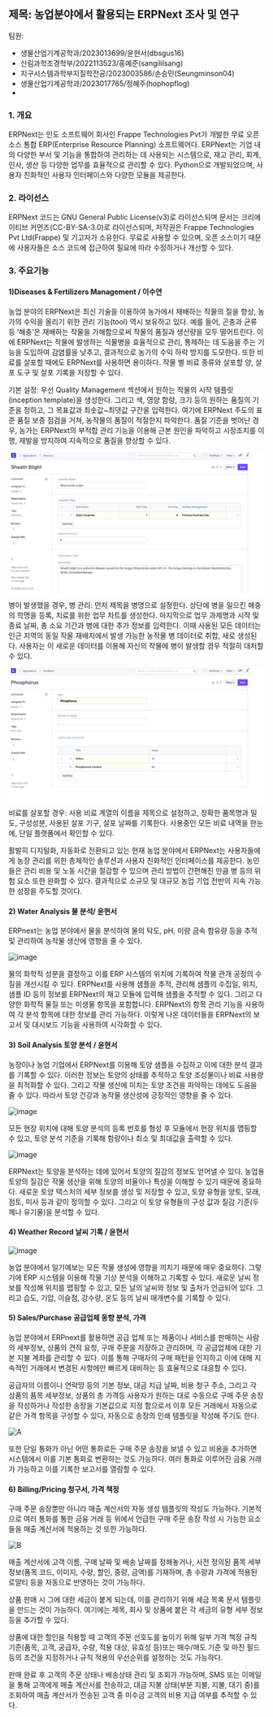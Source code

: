 ## 제목: 농업분야에서 활용되는 ERPNext 조사 및 연구

팀원: 
* 생물산업기계공학과/2023013699/윤현서(dbsgus16)
* 산림과학조경학부/2022113523/홍예준(sangililsang)
* 지구시스템과학부지질학전공/2023003586/손승민(Seungminson04)
* 생물산업기계공학과/2023017765/정혜주(hophopflog)
* 

### 1. 개요
   
   ERPNext는 인도 소프트웨어 회사인 Frappe Technologies Pvt가 개발한 무료 오픈 소스 통합 ERP(Enterprise Resource Planning) 소프트웨어다. ERPNext는 기업 내의 다양한 부서 및 기능을 통합하여 관리하는 데 사용되는 시스템으로, 재고 관리, 회계, 인사, 생산 등 다양한 업무를 효율적으로 관리할 수 있다. Python으로 개발되었으며, 사용자 친화적인 사용자 인터페이스와 다양한 모듈을 제공한다.

### 2. 라이선스
   
   ERPNext 코드는 GNU General Public License(v3)로 라이선스되며 문서는 크리에이티브 커먼즈(CC-BY-SA-3.0)로 라이선스되며, 저작권은 Frappe Technologies Pvt Ltd(Frappe) 및 기고자가 소유한다. 무료로 사용할 수 있으며, 오픈 소스이기 때문에 사용자들은 소스 코드에 접근하여 필요에 따라 수정하거나 개선할 수 있다.

### 3. 주요기능
   
#### 1)Diseases & Fertilizers Management / 이수연


농업 분야의 ERPNext은 최신 기술을 이용하여 농가에서 재배하는 작물의 질을 향상, 농가의 수익을 올리기 위한 관리 기능(tool) 역시 보유하고 있다.
예를 들어, 곤충과 균류 등 ‘해충’은 재배하는 작물을 가해함으로써 작물의 품질과 생산량을 모두 떨어트린다. 이에 ERPNext는 작물에 발생하는 식물병을 효율적으로 관리, 통제하는 데 도움을 주는 기능을 도입하여 감염률을 낮추고, 결과적으로 농가의 수익 하락 방지를 도모한다.
또한 비료를 살포할 때에도 ERPNext를 사용하면 용이하다. 작물 별 비료 종류와 살포할 양, 살포 도구 및 살포 기록을 저장할 수 있다.




기본 설정: 우선 Quality Management 섹션에서 원하는 작물의 시작 템플릿(inception template)을 생성한다. 그리고 색, 영양 함량, 크기 등의 원하는 품질의 기준을 정하고, 그 목표값과 최솟값~최댓값 구간을 입력한다. 여기에 ERPNext 주도의 표준 품질 보증 점검을 거쳐, 농작물의 품질이 적절한지 파악한다. 품질 기준을 벗어난 경우, 농가는 ERPNext의 부적합 관리 기능을 이용해 근본 원인을 파악하고 시정조치를 이행, 재발을 방지하여 지속적으로 품질을 향상할 수 있다.




![Picture5-2](https://github.com/dbsgus16/oss_10/blob/main/Picture5-2.png) 
병이 발생했을 경우, 병 관리: 먼저 제목을 병명으로 설정한다. 상단에 병을 일으킨 해충의 학명을 등록, 치료를 위한 업무 차트를 생성한다. 마지막으로 업무 과제명과 시작 및 종료 날짜, 총 소요 기간과 병에 대한 추가 정보를 입력한다.
이때 사용된 모든 데이터는 인근 지역의 동일 작물 재배지에서 발생 가능한 농작물 병 데이터로 취합, 새로 생성된다. 사용자는 이 새로운 데이터를 이용해 자신의 작물에 병이 발생할 경우 적절히 대처할 수 있다.




![Picture6-2](https://github.com/dbsgus16/oss_10/blob/main/Picture6-2.png)
비료를 살포할 경우: 사용 비료 계열의 이름을 제목으로 설정하고, 정확한 품목명과 밀도, 구성성분, 사용된 살포 기구, 살포 날짜를 기록한다. 사용중인 모든 비료 내역을 한눈에, 단일 플랫폼에서 확인할 수 있다.




활발히 디지털화, 자동화로 전환되고 있는 현재 농업 분야에서 ERPNext는 사용자들에게 농장 관리를 위한 총체적인 솔루션과 사용자 친화적인 인터페이스를 제공한다. 농민들은 관리 비용 및 노동 시간을 절감할 수 있으며 관리 방법이 간편해진 만큼 병 등의 위험 요소 또한 완화할 수 있다. 결과적으로 소규모 및 대규모 농업 기업 전반의 지속 가능한 성장을 주도할 것이다. 




#### 2) Water Analysis 물 분석/ 윤현서


ERPnext는 농업 분야에서 물을 분석하여 물의 탁도, pH, 미량 금속 함유량 등을 추적 및 관리하여 농작물 생산에 영향을 줄 수 있다.


![image](https://github.com/dbsgus16/oss_10/assets/166488062/bfc11cb5-4e6e-4360-99e1-ccf6c635db89)



물의 화학적 성분을 결정하고 이를 ERP 시스템의 위치에 기록하여 작물 관개 공정의 수질을 개선시킬 수 있다. ERPNext를 사용해 샘플을 추적, 관리해 샘플의 수집일, 위치, 샘플 ID 등의 정보를 ERPNext의 재고 모듈에 입력해 샘플을 추적할 수 있다. 그리고 다양한 화학적 물질 또는 미생물 항목을 포함합니다. ERPNext의 항목 관리 기능을 사용하여 각 분석 항목에 대한 정보를 관리 가능하다. 이렇게 나온 데이터들을 ERPNext의 보고서 및 대시보드 기능을 사용하여 시각화할 수 있다.





#### 3) Soil Analysis 토양 분석 / 윤현서


농장이나 농업 기업에서 ERPNext를 이용해 토양 샘플을 수집하고 이에 대한 분석 결과를 기록할 수 있다. 이러한 정보는 토양의 상태를 추적하고 토양 조성물이나 비료 사용량을 최적화할 수 있다. 그리고 작물 생산에 미치는 토양 조건을 파악하는 데에도 도움을 줄 수 있다. 따라서 토양 건강과 농작물 생산성에 긍정적인 영향을 줄 수 있다.


![image](https://github.com/dbsgus16/oss_10/assets/166488062/6ebde5de-3600-486b-8b56-8bdd7c6d392f)


모든 현장 위치에 대해 토양 분석의 등록 번호를 형성 후 모듈에서 현장 위치를 맵핑할 수 있고, 토양 분석 기준을 기록해 함량이나 최소 및 최대값을 출력할 수 있다.


![image](https://github.com/dbsgus16/oss_10/assets/166488062/4420a39f-bcb9-404b-9ee4-01a287118dc8)


ERPNext는 토양을 분석하는 데에 있어서 토양의 질감의 정보도 얻어낼 수 있다. 농업용 토양의 질감은 작물 생산을 위해 토양의 비율이나 특성을 이해할 수 있기 때문에 중요하다. 새로운 토양 텍스처의 세부 정보를 생성 및 저장할 수 있고, 토양 유형을 양토, 모래, 점토, 미사 등과 같이 정의할 수 있다. 그리고 이 토양 유형들의 구성 값과 질감 기준(두께나 유기물)을 분석할 수 있다.




#### 4) Weather Record 날씨 기록 / 윤현서


![image](https://github.com/dbsgus16/oss_10/assets/166488062/9c162ed8-1434-4f31-9fdb-0a3af83767a0)


농업 분야에서 일기예보는 모든 작물 생성에 영향을 끼치기 때문에 매우 중요하다. 그렇기에 ERP 시스템을 이용해 작물 기상 분석을 이해하고 기록할 수 있다. 새로운 날씨 정보를 작성해 위치를 맵핑할 수 있고, 모든 날의 날씨와 정보 및 출처가 언급되어 있다. 그리고 습도, 기압, 이슬점, 강수량, 온도 등의 날씨 매개변수를 기록할 수 있다.




#### 5) Sales/Purchase 공급업체 동향 분석, 가격


농업 분야에서 ERPnext를 활용하면 공급 업체 또는 제품이나 서비스를 판매하는 사람의 세부정보, 상품의 견적 요청, 구매 주문을 저장하고 관리하며, 각 공급업체에 대한 기본 지불 계좌를 관리할 수 있다. 이를 통해 구매자의 구매 패턴을 인지하고 이에 대해 지속적인 거래에서 변경된 사항에만 빠르게 대비하는 등 효율적으로 대응할 수 있다.

공급자의 이름이나 연락망 등의 기본 정보, 대금 지급 날짜, 비용 청구 주소, 그리고 각 상품의 품목 세부정보, 상품의 총 가격등 사용자가 원하는 대로 수동으로 구매 주문 송장을 작성하거나 작성한 송장을 기본값으로 지정 함으로서 이후 모든 거래에서 자동으로 같은 가격 항목을 구성할 수 있다, 자동으로 송장의 인쇄 템플릿을 작성해 주기도 한다. 

![A](https://github.com/dbsgus16/oss_10/assets/165997477/3286ae2f-4d47-4a19-aaeb-4d7d29552037)


또한 단일 통화가 아닌 어떤 통화로든 구매 주문 송장을 보낼 수 있고 비용을 추가하면 시스템에서 이를 기본 통화로 변환하는 것도 가능하다. 여러 통화로 이루어진 금융 거래가 가능하고 이를 기록한 보고서를 열람할 수 있다.




#### 6) Billing/Pricing 청구서, 가격 책정


구매 주문 송장뿐만 아니라 매출 계산서의 자동 생성 템플릿의 작성도 가능하다. 기본적으로 여러 통화를 통한 금융 거래 등 위에서 언급한 구매 주문 송장 작성 시 가능한 요소들을 매출 계산서에 적용하는 것 또한 가능하다.


![B](https://github.com/dbsgus16/oss_10/assets/165997477/72b73c7b-c805-45d1-b598-3a51787f311c)


매출 계산서에 고객 이름, 구매 날짜 및 배송 날짜를 정해놓거나, 사전 정의된 품목 세부정보(품목 코드, 이미지, 수량, 할인, 중량, 금액)를 기재하며, 총 수량과 가격에 적용된 로얄티 등을 자동으로 반영하는 것이 가능하다.

상품 판매 시 그에 대한 세금이 붙게 되는데, 이를 관리하기 위해 세금 목록 문서 템플릿을 만드는 것이 가능하다. 여기에는 제목, 회사 및 상품에 붙은 각 세금의 유형 세부 정보 등을 추가할 수 있다.

상품에 대한 할인을 적용할 때 고객의 주문 선호도를 높이기 위해 일부 가격 책정 규칙 기준(품목, 고객, 공급자, 수량, 적용 대상, 유효성 등)또는 매수/매도 기준 및 마진 필드 등의 조건을 지정하거나 규칙 적용의 우선순위를 설정하는 것도 가능하다.

판매 완료 후 고객의 주문 상태나 배송상태 관리 및 조회가 가능하며, SMS 또는 이메일을 통해 고객에게 매출 계산서를 전송하고, 대금 지불 상태(부분 지불, 지불, 대기 중)를 조회하여 매출 계산서가 전송된 고객 중 미수금 고객의 비용 지급 여부를 추적할 수 있다.
